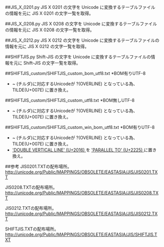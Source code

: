 ##JIS_X_0201.py
 JIS X 0201 の文字を Unicode に変換するテーブルファイルの情報を元に JIS X 0201 の文字一覧を取得。

##JIS_X_0208.py
 JIS X 0208 の文字を Unicode に変換するテーブルファイルの情報を元に JIS X 0208 の文字一覧を取得。

##JIS_X_0212.py
 JIS X 0212 の文字を Unicode に変換するテーブルファイルの情報を元に JIS X 0212 の文字一覧を取得。

##SHIFTJIS.py
 Shift-JIS の文字を Unicode に変換するテーブルファイルの情報を元に Shift-JIS の文字一覧を取得。

##SHIFTJIS_custom/SHIFTJIS_custom_bom_utf8.txt
*BOM有りUTF-8
* ~ (チルダ)に対応するUnicodeが ?(OVERLINE) となっている為、 TILDE(U+007E) に置き換え。

##SHIFTJIS_custom/SHIFTJIS_custom_utf8.txt
*BOM無しUTF-8
* ~ (チルダ)に対応するUnicodeが ?(OVERLINE) となっている為、 TILDE(U+007E) に置き換え。

##SHIFTJIS_custom/SHIFTJIS_custom_win_bom_utf8.txt
*BOM有りUTF-8
* ~ (チルダ)に対応するUnicodeが ?(OVERLINE) となっている為、 TILDE(U+007E) に置き換え。
* ['DOUBLE VERTICAL LINE' (U+2016) ](http://www.fileformat.info/info/unicode/char/2016/index.htm)を ['PARALLEL TO' (U+2225) ](http://www.fileformat.info/info/unicode/char/2225/index.htm)に置き換え。


##参考
JIS0201.TXTの配布場所。
<http://unicode.org/Public/MAPPINGS/OBSOLETE/EASTASIA/JIS/JIS0201.TXT>

JIS0208.TXTの配布場所。
<http://unicode.org/Public/MAPPINGS/OBSOLETE/EASTASIA/JIS/JIS0208.TXT>

JIS0212.TXTの配布場所。
<http://unicode.org/Public/MAPPINGS/OBSOLETE/EASTASIA/JIS/JIS0212.TXT>

SHIFTJIS.TXTの配布場所。
<http://unicode.org/Public/MAPPINGS/OBSOLETE/EASTASIA/JIS/SHIFTJIS.TXT>